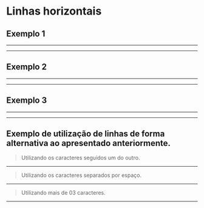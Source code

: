 # Linhas horizontais

## Exemplo 1

***

---

## Exemplo 2

* * *

- - - 

## Exemplo 3

****************

----------------

## Exemplo de utilização de linhas de forma alternativa ao apresentado anteriormente.

> Utilizando os caracteres seguidos um do outro.

___

> Utilizando os caracteres separados por espaço.

_ _ _

> Utilizando mais de 03 caracteres.

__________